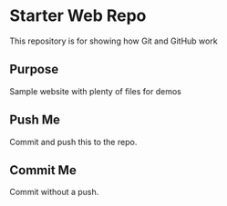 # Starter Web Repo

This repository is for showing how Git and GitHub work

## Purpose

Sample website with plenty of files for demos

## Push Me
Commit and push this to the repo.

## Commit Me
Commit without a push.